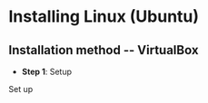 # **Installing Linux** (Ubuntu)

## Installation method -- **VirtualBox**

* **Step 1**: Setup

Set up

